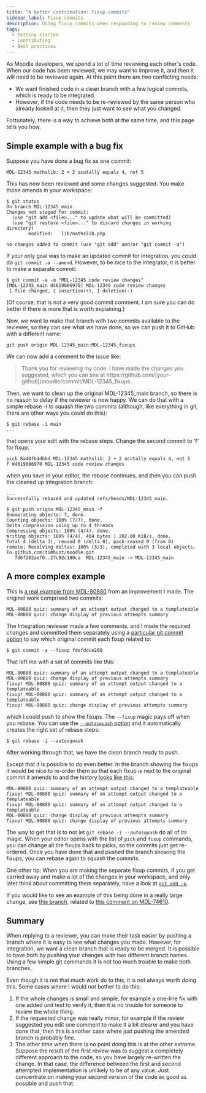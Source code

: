```yaml
---
title: "A better contribution: Fixup commits"
sidebar_label: Fixup commits
description: Using fixup commits when responding to review comments
tags:
  - Getting started
  - Contributing
  - Best practices
---
```


As Moodle developers, we spend a lot of time reviewing each other's code. When our code has been reviewed, we may want to improve it, and then it will need to be reviewed again. At this point there are two conflicting needs:

- We want finished code in a clean branch with a few logical commits, which is ready to be integrated.
- However, if the code needs to be re-reviewed by the same person who already looked at it, then they  just want to see what you changed.

Fortunately, there is a way to achieve both at the same time, and this page tells you how.

## Simple example with a bug fix

Suppose you have done a bug fix as one commit:

```
MDL-12345 mathslib: 2 + 2 acutally equals 4, not 5
```

This has now been reviewed and some changes suggested. You make those amends in your workspace:

```
$ git status
On branch MDL-12345_main
Changes not staged for commit:
  (use "git add <file>..." to update what will be committed)
  (use "git restore <file>..." to discard changes in working directory)
        modified:   lib/mathslib.php

no changes added to commit (use "git add" and/or "git commit -a")
```

If your only goal was to make an updated commit for integration, you could do `git commit -a --amend`. However, to be nice to the integrator, it is better to make a separate commit:

```
$ git commit -a -m "MDL-12345 code review changes"
[MDL-12345_main d4619086970] MDL-12345 code review changes
 1 file changed, 1 insertion(+), 1 deletion(-)
```

(Of course, that is not a very good commit comment. I am sure you can do better if there is more that is worth explaining.)

Now, we want to make that branch with two commits available to the reviewer, so they can see what we have done, so we can push it to GitHub with a different name:

```
git push origin MDL-12345_main:MDL-12345_fixups
```

We can now add a comment to the issue like:

> Thank you for reviewing my code. I have made the changes you suggested, which you can see at http<span>s://</span>github.com/[your-github]/moodle/commit/M<span>DL-12</span>345_fixups.

Then, we want to clean up the original M<span>DL-12</span>345_main branch, so there is no reason to delay if the reviewer is now happy. We can do that with a simple rebase -i to squash the two commits (although, like everything in git, there are other ways you could do this):

```
$ git rebase -i main
...
```

that opens your edit with the rebase steps. Change the second commit to 'f' for fixup:

```
pick 8a40fb4dbbd MDL-12345 mathslib: 2 + 2 acutally equals 4, not 5
f d4619086970 MDL-12345 code review changes
```

when you save in your editor, the rebase continues, and then you can push the cleaned up integration branch:

```
...
Successfully rebased and updated refs/heads/MDL-12345_main.

$ git push origin MDL-12345_main -f
Enumerating objects: 7, done.
Counting objects: 100% (7/7), done.
Delta compression using up to 4 threads
Compressing objects: 100% (4/4), done.
Writing objects: 100% (4/4), 404 bytes | 202.00 KiB/s, done.
Total 4 (delta 3), reused 0 (delta 0), pack-reused 0 (from 0)
remote: Resolving deltas: 100% (3/3), completed with 3 local objects.
To github.com:timhunt/moodle.git
   7d6f282aef0..27c92c180ca  MDL-12345_main -> MDL-12345_main
```

## A more complex example

This is [a real example from MDL-80880](https://tracker.moodle.org/browse/MDL-80880?focusedId=1065188&page=com.atlassian.jira.plugin.system.issuetabpanels%3Acomment-tabpanel#comment-1065188) from an improvement I made. The original work comprised two commits:

```
MDL-80880 quiz: summary of an attempt output changed to a templateable
MDL-80880 quiz: change display of previous attempts summary
```

The Integration reviewer made a few comments, and I made the required changes and committed them separately using a [particular git commit option](https://git-scm.com/docs/git-commit#Documentation/git-commit.txt---fixupamendrewordltcommitgt) to say which original commit each fixup related to:

```
$ git commit -a --fixup fdefddce200
```

That left me with a set of commits like this:

```
MDL-80880 quiz: summary of an attempt output changed to a templateable
MDL-80880 quiz: change display of previous attempts summary
fixup! MDL-80880 quiz: summary of an attempt output changed to a templateable
fixup! MDL-80880 quiz: summary of an attempt output changed to a templateable
fixup! MDL-80880 quiz: change display of previous attempts summary
```

which I could push to show the fixups. The `--fixup` magic pays off when you rebase. You can use the [`--autosquash` option](https://git-scm.com/docs/git-rebase#Documentation/git-rebase.txt---autosquash) and it automatically creates the right set of rebase steps:

```
$ git rebase -i --autosquash
```

After working through that, we have the clean branch ready to push.

Except that it is possible to do even better. In the branch showing the fixups it would be nice to re-order them so that each fixup is next to the original commit it amends to and the history [looks like this](https://github.com/timhunt/moodle/compare/main...MDL-80880-fixups):

```
MDL-80880 quiz: summary of an attempt output changed to a templateable
fixup! MDL-80880 quiz: summary of an attempt output changed to a templateable
fixup! MDL-80880 quiz: summary of an attempt output changed to a templateable
MDL-80880 quiz: change display of previous attempts summary
fixup! MDL-80880 quiz: change display of previous attempts summary
```

The way to get that is to not let `git rebase -i --autosquash` do all of its magic. When your editor opens with the list of `pick` and `fixup` commands, you can change all the fixups back to picks, so the commits just get re-ordered. Once you have done that and pushed the branch showing the fixups, you can rebase again to squash the commits.

One other tip: When you are making the separate fixup commits, if you get carried away and make a lot of the changes in your workspace, and only later think about committing them separately, have a look at [`git add -p`](https://git-scm.com/docs/git-add#Documentation/git-add.txt--p).

If you would like to see an example of this being done in a really large change, see [this branch](https://github.com/timhunt/moodle/compare/main...MDL-74610-fixes-04-08), related to [this comment on MDL-74610](https://tracker.moodle.org/browse/MDL-74610?focusedId=1075220&page=com.atlassian.jira.plugin.system.issuetabpanels:comment-tabpanel#comment-1075220).

## Summary

When replying to a reviewer, you can make their task easier by pushing a branch where it is easy to see what changes you made. However, for integration, we want a clean branch that is ready to be merged. It is possible to have both by pushing your changes with two different branch names. Using a few simple git commands it is not too much trouble to make both branches.

Even though it is not that much work do to this, it is not always worth doing this. Some cases where I would not bother to do this:

1. If the whole changes is small and simple, for example a one-line fix with one added unit test to verify it, then it is no trouble for someone to review the whole thing.
2. If the requested change was really minor, for example if the review suggested you edit one comment to make it a bit clearer and you have done that, then this is another case where just pushing the amended branch is probably fine.
3. The other time when there is no point doing this is at the other extreme. Suppose the result of the first review was to suggest a completely different approach to the code, so you have largely re-written the change. In that case, the difference between the first and second attempted implementation is unlikely to be of any value. Just concentrate on making your second version of the code as good as possible and push that.

